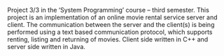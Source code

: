 Project 3/3 in the ‘System Programming’ course – third semester. This project is an
implementation of an online movie rental service server and client. The communication between the
server and the client(s) is being performed using a text based communication protocol, which supports renting, listing and returning of movies. Client side written in C++ and server side written in Java.
